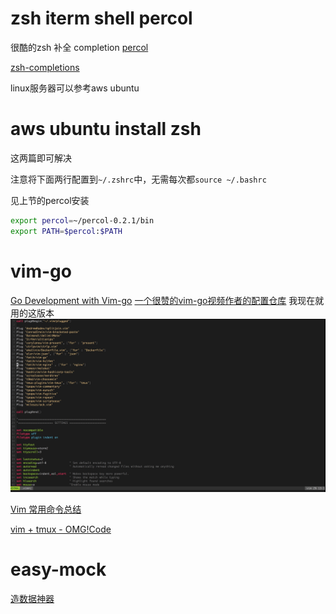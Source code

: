 # zsh iterm shell percol

很酷的zsh 补全 completion
[percol](https://github.com/mooz/percol)

[zsh-completions](https://github.com/zsh-users/zsh-completions)

linux服务器可以参考aws ubuntu

# aws ubuntu install zsh 

这两篇即可解决
[](https://gist.github.com/tsabat/1498393)
[](https://github.com/robbyrussell/oh-my-zsh/issues/1224)

注意将下面两行配置到`~/.zshrc`中，无需每次都`source ~/.bashrc`


见上节的percol安装
```sh
export percol=~/percol-0.2.1/bin
export PATH=$percol:$PATH
```


# vim-go
[Go Development with Vim-go](https://www.youtube.com/watch?v=7BqJ8dzygtU&t=58s)
[一个很赞的vim-go视频作者的配置仓库](https://github.com/fatih/dotfiles)
我现在就用的这版本
![](media/15098983229466.jpg)

[Vim 常用命令总结](http://pizn.github.io/2012/03/03/vim-commonly-used-command.html)

[vim + tmux - OMG!Code](https://www.youtube.com/watch?v=5r6yzFEXajQ&t=1913s)




# easy-mock
[造数据神器](https://github.com/easy-mock/easy-mock)


